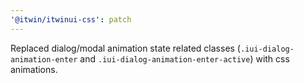 ```yaml
---
'@itwin/itwinui-css': patch
---
```


Replaced dialog/modal animation state related classes (`.iui-dialog-animation-enter` and `.iui-dialog-animation-enter-active`) with css animations.
